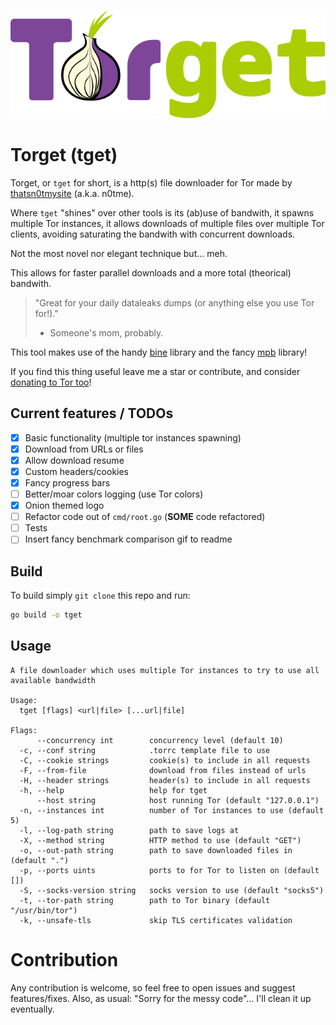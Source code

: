 ![torget logo](.images/logo.png "torget by thatsn0tmysite")

# Torget (tget)

Torget, or `tget` for short, is a http(s) file downloader for Tor made by [thatsn0tmysite](https://thatsn0tmy.site) (a.k.a. n0tme). 

Where `tget` "shines" over other tools is its (ab)use of bandwith, it spawns multiple Tor instances, it allows downloads of multiple files over multiple Tor clients, avoiding saturating the bandwith with concurrent downloads. 

Not the most novel nor elegant technique but... meh.

This allows for faster parallel downloads and a more total (theorical) bandwith.

> "Great for your daily dataleaks dumps (or anything else you use Tor for!)."
> - Someone's mom, probably.

This tool makes use of the handy [bine](https://github.com/cretz/bine) library and the fancy [mpb](https://github.com/vbauerster/mpb) library!

If you find this thing useful leave me a star or contribute, and consider [donating to Tor too](https://donate.torproject.org/)!

## Current features / TODOs
- [x] Basic functionality (multiple tor instances spawning)
- [x] Download from URLs or files
- [x] Allow download resume
- [x] Custom headers/cookies
- [x] Fancy progress bars
- [ ] Better/moar colors logging (use Tor colors)
- [x] Onion themed logo
- [ ] Refactor code out of `cmd/root.go` (**SOME** code refactored)
- [ ] Tests
- [ ] Insert fancy benchmark comparison gif to readme

## Build
To build simply `git clone` this repo and run:
```bash
go build -o tget
```


## Usage
```
A file downloader which uses multiple Tor instances to try to use all available bandwidth

Usage:
  tget [flags] <url|file> [...url|file]

Flags:
      --concurrency int        concurrency level (default 10)
  -c, --conf string            .torrc template file to use
  -C, --cookie strings         cookie(s) to include in all requests
  -F, --from-file              download from files instead of urls
  -H, --header strings         header(s) to include in all requests
  -h, --help                   help for tget
      --host string            host running Tor (default "127.0.0.1")
  -n, --instances int          number of Tor instances to use (default 5)
  -l, --log-path string        path to save logs at
  -X, --method string          HTTP method to use (default "GET")
  -o, --out-path string        path to save downloaded files in (default ".")
  -p, --ports uints            ports to for Tor to listen on (default [])
  -S, --socks-version string   socks version to use (default "socks5")
  -t, --tor-path string        path to Tor binary (default "/usr/bin/tor")
  -k, --unsafe-tls             skip TLS certificates validation

```

# Contribution
Any contribution is welcome, so feel free to open issues and suggest features/fixes. 
Also, as usual: "Sorry for the messy code"... I'll clean it up eventually.